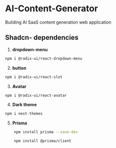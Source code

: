 # AI-Content-Generator
Building AI SaaS content generation web application


## Shadcn- dependencies

1. **dropdown-menu**
```bash
npm i @radix-ui/react-dropdown-menu
```
2. **button**
```bash
npm i @radix-ui/react-slot
```
3. **Avatar**
```bash
npm i @radix-ui/react-avatar
```
4. **Dark theme**
```bash
npm i next-themes
```
5. **Prisma**
```bash
    npm install prisma --save-dev
```
```bash
    npm install @prisma/client
```

